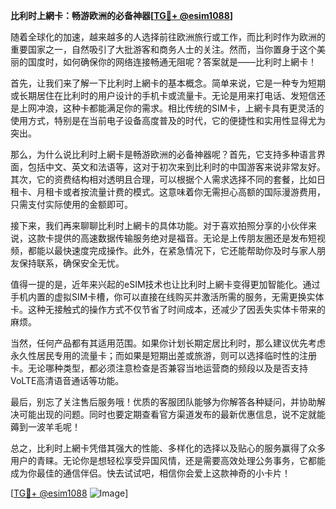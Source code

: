 **比利时上網卡：畅游欧洲的必备神器[[TG💪+ @esim1088](https://t.me/s/esim1088)]**

随着全球化的加速，越来越多的人选择前往欧洲旅行或工作，而比利时作为欧洲的重要国家之一，自然吸引了大批游客和商务人士的关注。然而，当你置身于这个美丽的国度时，如何确保你的网络连接畅通无阻呢？答案就是——比利时上網卡！

首先，让我们来了解一下比利时上網卡的基本概念。简单来说，它是一种专为短期或长期居住在比利时的用户设计的手机卡或流量卡。无论是用来打电话、发短信还是上网冲浪，这种卡都能满足你的需求。相比传统的SIM卡，上網卡具有更灵活的使用方式，特别是在当前电子设备高度普及的时代，它的便捷性和实用性显得尤为突出。

那么，为什么说比利时上網卡是畅游欧洲的必备神器呢？首先，它支持多种语言界面，包括中文、英文和法语等，这对于初次来到比利时的中国游客来说非常友好。其次，它的资费结构相对透明且合理，可以根据个人需求选择不同的套餐，比如日租卡、月租卡或者按流量计费的模式。这意味着你无需担心高额的国际漫游费用，只需支付实际使用的金额即可。

接下来，我们再来聊聊比利时上網卡的具体功能。对于喜欢拍照分享的小伙伴来说，这款卡提供的高速数据传输服务绝对是福音。无论是上传朋友圈还是发布短视频，都能以最快速度完成操作。此外，在紧急情况下，它还能帮助你及时与家人朋友保持联系，确保安全无忧。

值得一提的是，近年来兴起的eSIM技术也让比利时上網卡变得更加智能化。通过手机内置的虚拟SIM卡槽，你可以直接在线购买并激活所需的服务，无需更换实体卡。这种无接触式的操作方式不仅节省了时间成本，还减少了因丢失实体卡带来的麻烦。

当然，任何产品都有其适用范围。如果你计划长期定居比利时，那么建议优先考虑永久性居民专用的流量卡；而如果是短期出差或旅游，则可以选择临时性的注册卡。无论哪种类型，都必须注意检查是否兼容当地运营商的频段以及是否支持VoLTE高清语音通话等功能。

最后，别忘了关注售后服务哦！优质的客服团队能够为你解答各种疑问，并协助解决可能出现的问题。同时也要定期查看官方渠道发布的最新优惠信息，说不定就能薅到一波羊毛呢！

总之，比利时上網卡凭借其强大的性能、多样化的选择以及贴心的服务赢得了众多用户的青睐。无论你是想轻松享受异国风情，还是需要高效处理公务事务，它都能成为你最佳的通信伴侣。快去试试吧，相信你会爱上这款神奇的小卡片！

[[TG💪+ @esim1088](https://t.me/s/esim1088) ![Image](https://i.postimg.cc/4NQfJmqS/Snipaste-2025-05-13-00-14-12.png)]